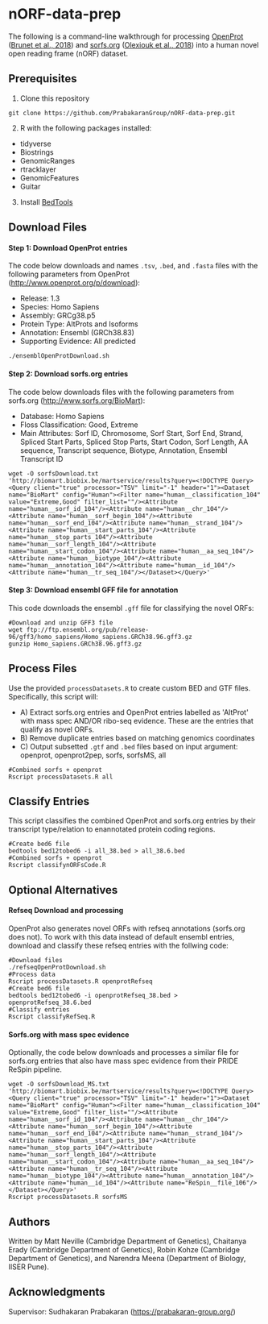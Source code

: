 # nORF-data-prep
The following is a command-line walkthrough for processing [OpenProt](http://www.openprot.org/) ([Brunet et al., 2018](https://doi.org/10.1093/nar/gky936)) and [sorfs.org](http://www.sorfs.org/) ([Olexiouk et al., 2018](https://doi.org/10.1093/nar/gkx1130)) into a human novel open reading frame (nORF) dataset.

## Prerequisites
1. Clone this repository
```
git clone https://github.com/PrabakaranGroup/nORF-data-prep.git
```
2. R with the following packages installed:
* tidyverse
* Biostrings
* GenomicRanges
* rtracklayer
* GenomicFeatures
* Guitar
3. Install [BedTools](https://bedtools.readthedocs.io/en/latest/content/installation.html) 

## Download Files

#### Step 1: Download OpenProt entries

The code below downloads and names `.tsv`, `.bed`, and `.fasta` files with the following parameters from OpenProt (http://www.openprot.org/p/download):
* Release: 1.3
* Species: Homo Sapiens
* Assembly: GRCg38.p5
* Protein Type: AltProts and Isoforms
* Annotation: Ensembl (GRCh38.83)
* Supporting Evidence: All predicted

```
./ensemblOpenProtDownload.sh
```

#### Step 2: Download sorfs.org entries

The code below downloads files with the following parameters from sorfs.org (http://www.sorfs.org/BioMart):
* Database: Homo Sapiens
* Floss Classification: Good, Extreme
* Main Attributes: Sorf ID, Chromosome, Sorf Start, Sorf End, Strand, Spliced Start Parts, Spliced Stop Parts, Start Codon, Sorf Length, AA sequence, Transcript sequence, Biotype, Annotation, Ensembl Transcript ID

```
wget -O sorfsDownload.txt 'http://biomart.biobix.be/martservice/results?query=<!DOCTYPE Query><Query client="true" processor="TSV" limit="-1" header="1"><Dataset name="BioMart" config="Human"><Filter name="human__classification_104" value="Extreme,Good" filter_list=""/><Attribute name="human__sorf_id_104"/><Attribute name="human__chr_104"/><Attribute name="human__sorf_begin_104"/><Attribute name="human__sorf_end_104"/><Attribute name="human__strand_104"/><Attribute name="human__start_parts_104"/><Attribute name="human__stop_parts_104"/><Attribute name="human__sorf_length_104"/><Attribute name="human__start_codon_104"/><Attribute name="human__aa_seq_104"/><Attribute name="human__biotype_104"/><Attribute name="human__annotation_104"/><Attribute name="human__id_104"/><Attribute name="human__tr_seq_104"/></Dataset></Query>'
```
#### Step 3: Download ensembl GFF file for annotation

This code downloads the ensembl `.gff` file for classifying the novel ORFs:
```
#Download and unzip GFF3 file
wget ftp://ftp.ensembl.org/pub/release-96/gff3/homo_sapiens/Homo_sapiens.GRCh38.96.gff3.gz
gunzip Homo_sapiens.GRCh38.96.gff3.gz
```


## Process Files

Use the provided `processDatasets.R` to create custom BED and GTF files. 
Specifically, this script will:
 * A) Extract sorfs.org entries and OpenProt entries labelled as 'AltProt' with mass spec AND/OR ribo-seq evidence. These are the entries that qualify as novel ORFs.
 * B) Remove duplicate entries based on matching genomics coordinates
 * C) Output subsetted `.gtf` and `.bed` files based on input argument: openprot, openprot2pep, sorfs, sorfsMS, all

```
#Combined sorfs + openprot
Rscript processDatasets.R all
```

## Classify Entries

This script classifies the combined OpenProt and sorfs.org entries by their transcript type/relation to enannotated protein coding regions.
```
#Create bed6 file
bedtools bed12tobed6 -i all_38.bed > all_38.6.bed
#Combined sorfs + openprot
Rscript classifynORFsCode.R
```

## Optional Alternatives
#### Refseq Download and processing
OpenProt also generates novel ORFs with refseq annotations (sorfs.org does not). To work with this data instead of default ensembl entries, download and classify these refseq entries with the follwing code:

```
#Download files
./refseqOpenProtDownload.sh
#Process data
Rscript processDatasets.R openprotRefseq
#Create bed6 file
bedtools bed12tobed6 -i openprotRefseq_38.bed > openprotRefseq_38.6.bed
#Classify entries
Rscript classifyRefSeq.R
```
#### Sorfs.org with mass spec evidence
Optionally, the code below downloads and processes a similar file for sorfs.org entries that also have mass spec evidence from their PRIDE ReSpin pipeline.
```
wget -O sorfsDownload_MS.txt 'http://biomart.biobix.be/martservice/results?query=<!DOCTYPE Query><Query client="true" processor="TSV" limit="-1" header="1"><Dataset name="BioMart" config="Human"><Filter name="human__classification_104" value="Extreme,Good" filter_list=""/><Attribute name="human__sorf_id_104"/><Attribute name="human__chr_104"/><Attribute name="human__sorf_begin_104"/><Attribute name="human__sorf_end_104"/><Attribute name="human__strand_104"/><Attribute name="human__start_parts_104"/><Attribute name="human__stop_parts_104"/><Attribute name="human__sorf_length_104"/><Attribute name="human__start_codon_104"/><Attribute name="human__aa_seq_104"/><Attribute name="human__tr_seq_104"/><Attribute name="human__biotype_104"/><Attribute name="human__annotation_104"/><Attribute name="human__id_104"/><Attribute name="ReSpin__file_106"/></Dataset></Query>'
Rscript processDatasets.R sorfsMS
```

## Authors

Written by Matt Neville (Cambridge Department of Genetics), Chaitanya Erady (Cambridge Department of Genetics), Robin Kohze (Cambridge Department of Genetics), and Narendra Meena (Department of Biology, IISER Pune).

## Acknowledgments
Supervisor: Sudhakaran Prabakaran (https://prabakaran-group.org/)
